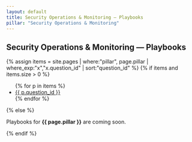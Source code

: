 ```yaml
---
layout: default
title: Security Operations & Monitoring — Playbooks
pillar: "Security Operations & Monitoring"
---
```


## Security Operations & Monitoring — Playbooks

{% assign items = site.pages | where:"pillar", page.pillar | where_exp:"x","x.question_id" | sort:"question_id" %}
{% if items and items.size > 0 %}
<ul>
{% for p in items %}
  <li><a href="{{ p.url | relative_url }}">{{ p.question_id }}</a></li>
{% endfor %}
</ul>
{% else %}
<p>Playbooks for <strong>{{ page.pillar }}</strong> are coming soon.</p>
{% endif %}
